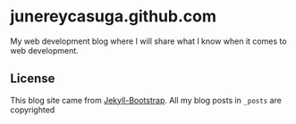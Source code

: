# junereycasuga.github.com

My web development blog where I will share what I know when it comes to web development.

## License

This blog site came from [Jekyll-Bootstrap](http://jekyllbootstrap.com/).
All my blog posts in `_posts` are copyrighted
